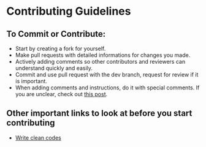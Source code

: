 # Contributing Guidelines

## To Commit or Contribute:
* Start by creating a fork for yourself.
* Make pull requests with detailed informations for changes you made.
* Actively adding comments so other contributors and reviewers can understand quickly and easily.
* Commit and use pull request with the dev branch, request for review if it is important.
* When adding comments and instructions, do it with special comments. If you are unclear, check out [this post](https://blog.runkaizhang.xyz/posts/2019-01-07-mark-todo-fixme/).

## Other important links to look at before you start contributing
* [Write clean codes](https://link.medium.com/QoKWRz3QSS)

